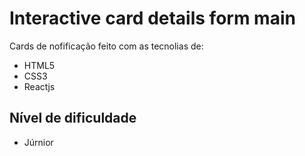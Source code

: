 # Interactive card details form main

Cards de nofificação feito com as tecnolias de:
- HTML5
- CSS3
- Reactjs

## Nível de dificuldade 
- Júrnior
